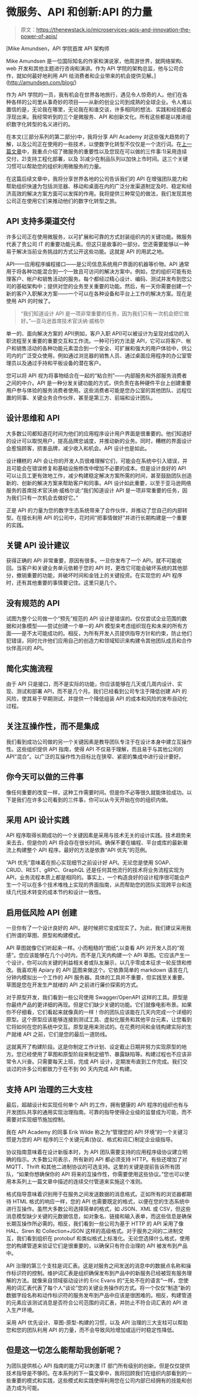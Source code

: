 # 微服务、API 和创新:API 的力量

> 原文：<https://thenewstack.io/microservices-apis-and-innovation-the-power-of-apis/>

[](http://amundsen.com/blog/)

 [Mike Amundsen，API 学院首席 API 架构师

Mike Amundsen 是一位国际知名的作家和演说家，他周游世界，就网络架构、web 开发和其他主题进行咨询和演讲。作为 API 学院的架构总监，他与公司合作，就如何最好地利用 API 给消费者和企业带来的机会提供见解。](http://amundsen.com/blog/) [](http://amundsen.com/blog/)

作为 API 学院的一员，我有机会在世界各地旅行，遇见令人惊奇的人。他们在各种各样的公司里从事奇妙的项目——从新的创业公司到成熟的全球企业。令人难以置信的是，无论我在哪里，无论我在和谁交谈，许多相同的想法、实践和经验都会浮现出来。我经常听到的三个是微服务、API 和创新文化。所有这些都是以推进组织数字化转型的名义进行的。

在本文(三部分系列的第二部分)中，我将分享 API Academy 对这些强大趋势的了解，以及公司正在使用的一些技术，以使数字化转型不仅仅是一个流行词。在[上一篇文章](https://thenewstack.io/microservices-apis-and-innovation-empowering-digital-transformation-at-speed/)中，我重点介绍了微服务的重要性以及您现在可以做的三件事:1)采用连续交付，2)支持工程化部署，以及 3)减少在制品队列以加快上市时间。这三个关键习惯可以帮助您的组织利用微服务的力量。

在这篇后续文章中，我将分享世界各地的公司告诉我们的 API 在增强团队能力和帮助组织快速为包括浏览器、移动和桌面在内的广泛分发渠道制定及时、稳定和经济高效的解决方案方面可以发挥的作用。我将提供三种常见的做法，我们发现其他公司正在使用它们来推动他们的数字化转型之旅。

## API 支持多渠道交付

许多公司正在使用微服务，以可扩展和可靠的方式封装组织内的关键功能。微服务代表了贵公司 IT 的重要功能元素。但这只是故事的一部分。您还需要能够以一种易于解决当前业务挑战的方式公开这些功能。这就是 API 的用武之地。

API——应用程序编程接口——是公司信息系统用户界面的机器等价物。API 通常用于将各种功能混合到一个一致且可访问的解决方案中。例如，您的组织可能有处理客户、帐户和销售活动的服务。每个都经过精心设计、编码、测试并发布到您公司的基础架构中；提供对您的业务至关重要的功能。然后，有一天你需要创建一个新的客户入职解决方案——一个可以在各种设备和平台上工作的解决方案。现在是使用 API 的时候了。

> “我们知道设计 API 是一项非常重要的任务，因为我们只有一次机会把它做好。”—亚马逊首席技术官沃纳·威格尔

单一的、面向解决方案的 API(例如，客户入职 API)可以被设计为呈现对成功的入职流程至关重要的重要交互和工作流。一种可行的方法是 API，它可以将客户、帐户和销售活动的各种功能元素混合到一个安全、可扩展和强大的用户体验中，供公司内的广泛受众使用，例如通过浏览器的销售人员、通过桌面应用程序的办公室管理员以及通过手持和平板设备的潜在客户。

您可以将 API 视为将事物结合在一起的“粘合剂”——内部服务和外部服务消费者之间的中介。API 是一种分发关键功能的方式，供负责在各种硬件平台上创建重要用户参与体验的服务消费者使用。这些消费者可能是您办公室的其他团队、远程位置的同事、关键业务合作伙伴，甚至是第三方、前端和设计团队。

## 设计思维和 API

大多数公司都知道花时间为他们的应用程序设计用户界面是很重要的。他们知道好的设计可以取悦用户，提高品牌忠诚度，并推动新的业务。同时，糟糕的界面设计会惹恼顾客，损害品牌，减少收入和机会。API 设计也是如此。

设计糟糕的 API 会让你的开发人员很难理解它们，可能会在系统中引入错误，并且可能会在错误修复和基础设施修改中增加不必要的成本。但是设计良好的 API 可以让员工更有效地工作，减少构建稳定解决方案所需的时间，甚至鼓励团队创造新的、创新的解决方案来帮助客户和同事。API 设计如此重要，以至于亚马逊网络服务的首席技术官沃纳·威格尔说:“我们知道设计 API 是一项非常重要的任务，因为我们只有一次机会去做好它。”

正是 API 的力量为您的数字生态系统带来了合作伙伴，并推动了您自己的内部转型。在擅长利用 API 的公司中，花时间“把事情做好”并进行长期构建是一个重要的实践。

## 关键 API 设计建议

获得正确的 API 非常重要，原因有很多。一旦你发布了一个 API，就不可能收回。当客户和关键业务单元依赖于您的 API 时，更改它可能会破坏系统的其他部分，撤销重要的功能，并破坏时间和金钱上的关键投资。在实现您的 API 程序时，还有其他重要的事情要记住。这里只是几个。

## 没有规范的 API

试图为整个公司做一个“预先”规范的 API 设计是错误的。仅仅尝试企业范围的数据和对象模型——尝试创建一个单一的 API 模型来考虑组织现在和未来的所有方面——是不太可能成功的。相反，为所有开发人员提供指导方针和约束，防止他们犯错误，同时允许他们应用自己的创造力和领域知识来构建令其他团队成员和合作伙伴高兴的 API。

## 简化实施流程

由于 API 只是接口，而不是实际的功能，你应该能够在几天或几周内设计、实现、测试和部署 API，而不是几个月。我们已经看到公司专注于降低创建 API 的风险，使其易于早期测试，并提供一个降低组装 API 的成本和风险的发布自动化过程。

## 关注互操作性，而不是集成

我们看到成功公司做的另一个关键因素是教导团队专注于在设计本身中建立互操作性。这些组织提供 API 指南，使得 API 不仅易于理解，而且易于与其他公司的 API“混合”。以广泛的互操作性为目标比在狭窄、紧密的集成中进行设计要好。

## 你今天可以做的三件事

像任何重要的改变一样，这种工作需要时间。但是你不必等很久就能体验成功。以下是我们在许多公司看到的三件事，你可以从今天开始在你的组织内做。

## 采用 API 设计实践

API 程序取得长期成功的一个关键因素是采用与技术无关的设计实践。技术趋势来来去去，但是你的 API 将会存在很长时间。确保不要在编程、平台或库的最新潮流上构建整个 API 程序。最好的方法是依靠“API 优先”的范例。

“API 优先”意味着在担心实现细节之前设计好 API。无论您是使用 SOAP、CRUD、REST、gRPC、GraphQL 还是任何其他流行的技术将业务流程实现为 API，业务流程本质上都是相同的。事实上，一个构造良好的设计程序很可能会产生一个可以在多个技术堆栈上实现的界面指南，从而帮助您的团队实现跨平台和连续几代技术转变的成本节约和设计一致性。

## 启用低风险 API 创建

一旦你有了一个设计良好的 API，是时候把它变成现实了。为此，我们建议采用我们所谓的草图、原型和构建模式。

API 草图就像它们听起来一样。小而粗糙的“图纸”,以查看 API 对开发人员的“观感”。您应该能够在几个小时内，而不是几天内构建一个 API 草图。它应该产生一个设计，你可以向关键的利益相关者或队友展示，以几乎零成本征求一轮反馈和修改。我喜欢用 Apiary 的 API 蓝图来做这个。它依靠简单的 markdown 语言在几分钟内模拟出一个工作的 API 服务器。具体的工具并不重要，但实践至关重要。草图是您在开发生产就绪的 API 之前进行廉价探索的方式。

对于原型开发，我们看到一些公司使用 Swagger/OpenAPI 这样的工具。原型是你最终产品的更详细的再现。但是它们缺少关键的功能。它们就像电影布景。如果你不仔细看，它们看起来就像真的一样！你的团队应该能在几天内完成一个详细的原型。这个原型应该能够连接到测试工具、虚拟化服务和其他平台元素，让您看到它将如何在您的系统中交互。原型是用来测试的。在花费时间和金钱构建实际的生产就绪 API 之前，它们是您的最后一道防线。

这就离开了构建阶段。这是你制定工作计划、设定截止日期并努力实现原型的地方。您已经使用了草图和原型阶段来制定细节、暴露缺陷等。构建过程也不应该非常令人兴奋。只需要每天上班，完成 API 设计，定期发布直到工作完成。我们交谈过的许多公司都致力于在不到 90 天内完成 API 构建。

## 支持 API 治理的三大支柱

最后，超越设计和实现任何单个 API 的工作，拥有健康的 API 程序的组织也有与开发团队共享的通用实现治理指南。可靠的指导使得企业级的监督成为可能，而不需要对实现细节施加控制。

我在 API Academy 的同事 Erik Wilde 称之为“管理您的 API 环境”的一个关键习惯是为您的 API 程序的三个关键元素(协议、格式和词汇)制定企业级指导。

协议指南意味着在设计新版本时，为 API 团队需要支持的应用程序级协议建立明确的指示。大多数公司表示，所有新的 API 都必须支持 HTTP。有些还增加了对 MQTT、Thrift 和其他二进制协议的可选支持。这里的关键是提前告诉所有团队，“如果你想确保你的 API 将来的互操作性，你需要使用这些协议。”您也可以使用本系列上一篇文章中描述的连续交付管道来实施这个准则。

格式指导意味着识别用于在服务之间发送数据的消息格式。正如所有的浏览器都期待 HTML 格式的响应一样，您的 API 也需要既定的格式，以便在您的生态系统中进行互操作。虽然大多数公司选择简单的格式，如 JSON、XML 或 CSV，但这些消息模型缺少关键的元数据信息，如对象名、链接和输入表单，而这些信息是确保长期互操作所必需的。相反，我们看到一些公司为基于 HTTP 的 API 采用了像 HAL、Siren 和 Collection+JSON 这样的高级格式。对于服务之间的二进制交互，我们看到组织在 protobuf 和类似格式上标准化。无论您选择什么格式，使用您的构建管道来验证它们是很重要的，以确保只有符合治理的 API 被发布到产品中。

API 治理的第三个支柱是词汇表。这是对服务之间发送的消息中的数据点名称和操作标识符的控制。维护词汇表是组织确保发布到产品中的新服务已经被现有服务理解的方法。就像来自领域驱动设计的 Eric Evans 的“无处不在的语言”一样，您使用的词汇表代表了每个人“谈论”您的关键业务操作的方式。将一个仅仅“制造”新的数据字段名称和动作标识符的服务发布到产品中应该是很困难的。相反，构建管道的元素应该测试消息是否符合公司范围的词汇表，并防止不符合词汇表的 API 进入生产环境。

采用 API 优先设计、草图-原型-构建的习惯，以及 API 治理的三大支柱可以帮助您和您的团队利用 API 的力量，而不会导致风险增加或运行时稳定性降低。

## 但是这一切怎么能帮助我创新呢？

为团队提供核心 API 指南的能力可以刺激 IT 部门所有级别的创新。但是仅仅提供技术指导是不够的。在本系列的下一篇文章中，我将回顾我们在组织内部看到的一些重要的模式和实践，这些模式和实践使得利用您在公司内部已经拥有的技能和创造力成为可能。

<svg xmlns:xlink="http://www.w3.org/1999/xlink" viewBox="0 0 68 31" version="1.1"><title>Group</title> <desc>Created with Sketch.</desc></svg>